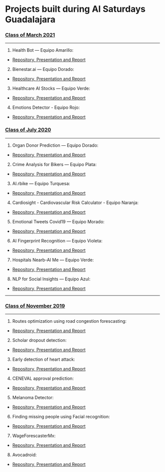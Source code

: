 # Projects built during AI Saturdays Guadalajara

### [Class of March 2021](https://github.com/SaturdaysAI/Projects/tree/master/Guadalajara/March2021/readme.md)

---

1) Health Bot — Equipo Amarillo:
- [Repository, Presentation and Report](https://github.com/YellowTeam/Healt-bot)

2) Bienestar.ai — Equipo Dorado:
- [Repository, Presentation and Report](https://github.com/macavimavi/bienestar.ai)

3) Healthcare AI Stocks  — Equipo Verde:
- [Repository, Presentation and Report](https://github.com/jarturoa/Aistocks.git)

4) Emotions Detector - Equipo Rojo:
- [Repository, Presentation and Report](https://github.com/chacoff/EmotionsDetector)





### [Class of July 2020](https://github.com/SaturdaysAI/Projects/tree/master/Guadalajara/readme.md)

---

1) Organ Donor Prediction — Equipo Dorado:
- [Repository, Presentation and Report](https://github.com/azbit0/OrganDP)

2) Crime Analysis for Bikers — Equipo Plata:
- [Repository, Presentation and Report](https://github.com/saturdaysai-gdl2-plata/datasets)

3) AI.rbike  — Equipo Turquesa:
- [Repository, Presentation and Report](https://github.com/JacoboDB/AI.rbike)

4) Cardiosight - Cardiovascular Risk Calculator - Equipo Naranja:
- [Repository, Presentation and Report](https://github.com/RebeNura/Saturdays.ai-Equipo-Naranja)

5) Emotional Tweets Covid19  — Equipo Morado:
- [Repository, Presentation and Report](https://github.com/saturdays-equipo3/covid19)

6) AI Fingerprint Recognition — Equipo Violeta:
- [Repository, Presentation and Report](https://github.com/gmgalvan/fingerprintRecognition)

7) Hospitals Nearb-AI Me — Equipo Verde:
- [Repository, Presentation and Report](https://github.com/luischitala/Hospitals-Nearb-AI-Me/blob/master/README.md)

8) NLP for Social Insights  — Equipo Azul:
- [Repository, Presentation and Report](https://github.com/omar-bracamontes-zavala/BlueTeam)

---

### [Class of November 2019](https://github.com/SaturdaysAI/Projects/tree/master/Guadalajara/readme.md)

---

1) Routes optimization using road congestion forescasting:
- [Repository, Presentation and Report](https://bitbucket.org/PattPatt/saturdaysai_projectteam1/src/master/)

2) Scholar dropout detection:
- [Repository, Presentation and Report](https://github.com/marcos862/SaturdaysAI_Project_T2)

3) Early detection of heart attack:
- [Repository, Presentation and Report](https://github.com/RodCaba/SAI-E3-HEART)

4) CENEVAL approval prediction:
- [Repository, Presentation and Report](https://github.com/ricnef2121/ceneval)

5) Melanoma Detector:
- [Repository, Presentation and Report](https://github.com/gustavosantoscoy/saturdays.ai)

6) Finding missing people using Facial recognition:
- [Repository, Presentation and Report](https://github.com/Neli-Torres/EQUIPO-6-SECURITY.git)

7) WageForescasterMx:
- [Repository, Presentation and Report](https://github.com/E7SATAI/wageForcasterMx)

8) Avocadroid:
- [Repository, Presentation and Report](https://github.com/ineszetter/AvocadoCNN)

